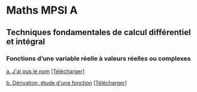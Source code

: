 # Maths MPSI A

## Techniques fondamentales de calcul différentiel et intégral
### Fonctions d’une variable réelle à valeurs réelles ou complexes

[a. J'ai pus le nom](https://docs.google.com/viewer?url=https://raw.githubusercontent.com/lucastabary/mpsi/gh-pages/Fonctions%20d%E2%80%99une%20variable%20r%C3%A9elle%20%C3%A0%20valeurs%20r%C3%A9elles%20ou%20complexes.pdf) \[[Télécharger](https://github.com/lucastabary/mpsi/blob/gh-pages/Fonctions%20d%E2%80%99une%20variable%20r%C3%A9elle%20%C3%A0%20valeurs%20r%C3%A9elles%20ou%20complexes.pdf?raw=true)\]

[b. Dérivation, étude d'une fonction](https://docs.google.com/viewer?url=https://raw.githubusercontent.com/lucastabary/mpsi/gh-pages/2.pdf) \[[Télécharger](https://github.com/lucastabary/mpsi/blob/gh-pages/2.pdf?raw=true)\]


